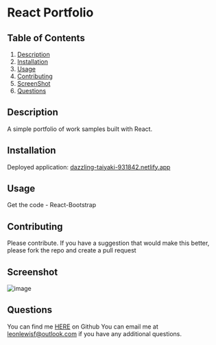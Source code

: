 # React Portfolio

## Table of Contents
1. [Description](#description)
2. [Installation](#installation)
3. [Usage](#usage)
4. [Contributing](#contributing)
5. [ScreenShot](#Screenshot)
7. [Questions](#questions)

## Description
A simple portfolio of work samples built with React.
## Installation
Deployed application: [dazzling-taiyaki-931842.netlify.app](https://dazzling-taiyaki-931842.netlify.app/)
## Usage
Get the code - React-Bootstrap
## Contributing
Please contribute. If you have a suggestion that would make this better, please fork the repo and create a pull request
## Screenshot
![image](https://github.com/user-attachments/assets/21f47b76-2821-43fb-a6bf-e31cb885ef05)


## Questions
You can find me [HERE](https://github.com/leonlewisf) on Github
You can email me at leonlewisf@outlook.com if you have any additional questions.
